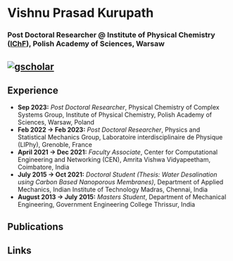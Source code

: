 # **Vishnu Prasad Kurupath**

### Post Doctoral Researcher @ Institute of Physical Chemistry ([IChF](https://ichf.edu.pl/en)), Polish Academy of Sciences, Warsaw

[![gscholar](https://github.com/vishnu-prasad-kurupath/vishnu-prasad-kurupath.github.io/assets/129292632/af321629-dd18-4fe4-a22e-af8d1185d131)][1]
---

## **Experience**
- **Sep 2023:** _Post Doctoral Researcher_, Physical Chemistry of Complex Systems Group, Institute of Physical Chemistry, Polish Academy of Sciences, Warsaw, Poland
- **Feb 2022 -> Feb 2023:** _Post Doctoral Researcher_, Physics and Statistical Mechanics Group, Laboratoire interdisciplinaire de Physique (LIPhy), Grenoble, France
- **April 2021 -> Dec 2021:** _Faculty Associate_, Center for Computational Engineering and Networking (CEN), Amrita Vishwa Vidyapeetham, Coimbatore, India
- **July 2015 -> Oct 2021:** _Doctoral Student (Thesis: Water Desalination using Carbon Based Nanoporous Membranes)_, Department of Applied Mechanics, Indian Institute of Technology Madras, Chennai, India
- **August 2013 -> July 2015:** _Masters Student_, Department of Mechanical Engineering, Government Engineering College Thrissur, India

## **Publications**

## **Links**


[1]: https://scholar.google.com/citations?user=KUmun1kAAAAJ&hl=en
